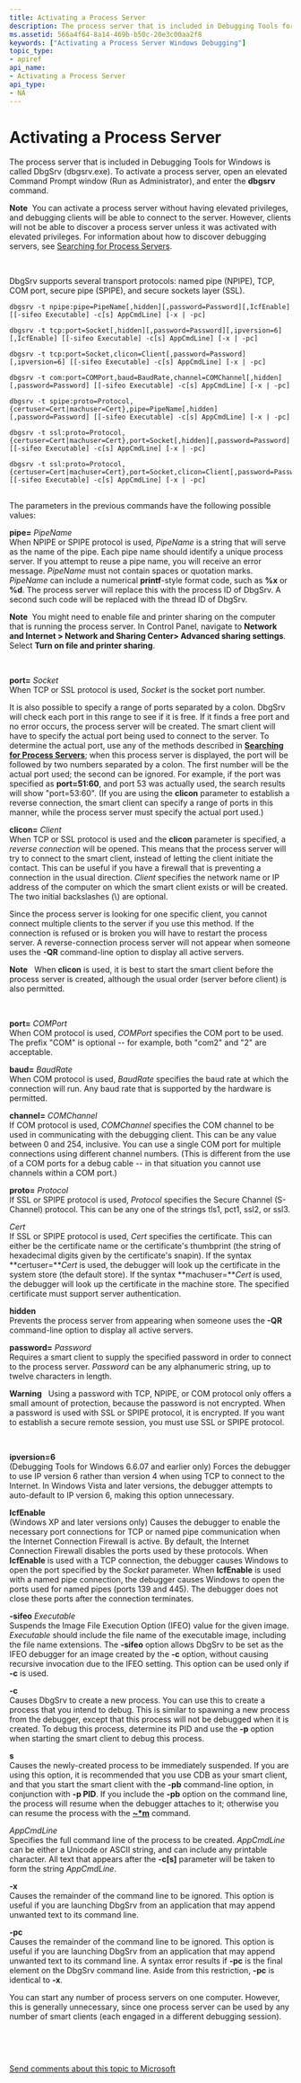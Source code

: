 ```yaml
---
title: Activating a Process Server
description: The process server that is included in Debugging Tools for Windows is called DbgSrv (dbgsrv.exe). To activate a process server, open an elevated Command Prompt window (Run as Administrator), and enter the dbgsrv command.
ms.assetid: 566a4f64-8a14-469b-b50c-20e3c00aa2f8
keywords: ["Activating a Process Server Windows Debugging"]
topic_type:
- apiref
api_name:
- Activating a Process Server
api_type:
- NA
---
```


# Activating a Process Server


The process server that is included in Debugging Tools for Windows is called DbgSrv (dbgsrv.exe). To activate a process server, open an elevated Command Prompt window (Run as Administrator), and enter the **dbgsrv** command.

**Note**  You can activate a process server without having elevated privileges, and debugging clients will be able to connect to the server. However, clients will not be able to discover a process server unless it was activated with elevated privileges. For information about how to discover debugging servers, see [Searching for Process Servers](searching-for-process-servers.md).

 

DbgSrv supports several transport protocols: named pipe (NPIPE), TCP, COM port, secure pipe (SPIPE), and secure sockets layer (SSL).

``` syntax
dbgsrv -t npipe:pipe=PipeName[,hidden][,password=Password][,IcfEnable] [[-sifeo Executable] -c[s] AppCmdLine] [-x | -pc] 

dbgsrv -t tcp:port=Socket[,hidden][,password=Password][,ipversion=6][,IcfEnable] [[-sifeo Executable] -c[s] AppCmdLine] [-x | -pc] 

dbgsrv -t tcp:port=Socket,clicon=Client[,password=Password][,ipversion=6] [[-sifeo Executable] -c[s] AppCmdLine] [-x | -pc] 

dbgsrv -t com:port=COMPort,baud=BaudRate,channel=COMChannel[,hidden][,password=Password] [[-sifeo Executable] -c[s] AppCmdLine] [-x | -pc] 

dbgsrv -t spipe:proto=Protocol,{certuser=Cert|machuser=Cert},pipe=PipeName[,hidden][,password=Password] [[-sifeo Executable] -c[s] AppCmdLine] [-x | -pc] 

dbgsrv -t ssl:proto=Protocol,{certuser=Cert|machuser=Cert},port=Socket[,hidden][,password=Password] [[-sifeo Executable] -c[s] AppCmdLine] [-x | -pc] 

dbgsrv -t ssl:proto=Protocol,{certuser=Cert|machuser=Cert},port=Socket,clicon=Client[,password=Password] [[-sifeo Executable] -c[s] AppCmdLine] [-x | -pc] 
```

## <span id="ddk_activating_a_process_server_dbg"></span><span id="DDK_ACTIVATING_A_PROCESS_SERVER_DBG"></span>


The parameters in the previous commands have the following possible values:

<span id="________pipe_________PipeName"></span><span id="________pipe_________pipename"></span><span id="________PIPE_________PIPENAME"></span> **pipe=** *PipeName*  
When NPIPE or SPIPE protocol is used, *PipeName* is a string that will serve as the name of the pipe. Each pipe name should identify a unique process server. If you attempt to reuse a pipe name, you will receive an error message. *PipeName* must not contain spaces or quotation marks. *PipeName* can include a numerical **printf**-style format code, such as **%x** or **%d**. The process server will replace this with the process ID of DbgSrv. A second such code will be replaced with the thread ID of DbgSrv.

**Note**  You might need to enable file and printer sharing on the computer that is running the process server. In Control Panel, navigate to **Network and Internet &gt; Network and Sharing Center&gt; Advanced sharing settings**. Select **Turn on file and printer sharing**.

 

<span id="________port_________Socket"></span><span id="________port_________socket"></span><span id="________PORT_________SOCKET"></span> **port=** *Socket*  
When TCP or SSL protocol is used, *Socket* is the socket port number.

It is also possible to specify a range of ports separated by a colon. DbgSrv will check each port in this range to see if it is free. If it finds a free port and no error occurs, the process server will be created. The smart client will have to specify the actual port being used to connect to the server. To determine the actual port, use any of the methods described in [**Searching for Process Servers**](searching-for-process-servers.md); when this process server is displayed, the port will be followed by two numbers separated by a colon. The first number will be the actual port used; the second can be ignored. For example, if the port was specified as **port=51:60**, and port 53 was actually used, the search results will show "port=53:60". (If you are using the **clicon** parameter to establish a reverse connection, the smart client can specify a range of ports in this manner, while the process server must specify the actual port used.)

<span id="________clicon_________Client"></span><span id="________clicon_________client"></span><span id="________CLICON_________CLIENT"></span> **clicon=** *Client*  
When TCP or SSL protocol is used and the **clicon** parameter is specified, a *reverse connection* will be opened. This means that the process server will try to connect to the smart client, instead of letting the client initiate the contact. This can be useful if you have a firewall that is preventing a connection in the usual direction. *Client* specifies the network name or IP address of the computer on which the smart client exists or will be created. The two initial backslashes (\\\) are optional.

Since the process server is looking for one specific client, you cannot connect multiple clients to the server if you use this method. If the connection is refused or is broken you will have to restart the process server. A reverse-connection process server will not appear when someone uses the **-QR** command-line option to display all active servers.

**Note**   When **clicon** is used, it is best to start the smart client before the process server is created, although the usual order (server before client) is also permitted.

 

<span id="port_________COMPort"></span><span id="port_________comport"></span><span id="PORT_________COMPORT"></span>**port=** *COMPort*  
When COM protocol is used, *COMPort* specifies the COM port to be used. The prefix "COM" is optional -- for example, both "com2" and "2" are acceptable.

<span id="baud_________BaudRate"></span><span id="baud_________baudrate"></span><span id="BAUD_________BAUDRATE"></span>**baud=** *BaudRate*  
When COM protocol is used, *BaudRate* specifies the baud rate at which the connection will run. Any baud rate that is supported by the hardware is permitted.

<span id="channel_________COMChannel"></span><span id="channel_________comchannel"></span><span id="CHANNEL_________COMCHANNEL"></span>**channel=** *COMChannel*  
If COM protocol is used, *COMChannel* specifies the COM channel to be used in communicating with the debugging client. This can be any value between 0 and 254, inclusive. You can use a single COM port for multiple connections using different channel numbers. (This is different from the use of a COM ports for a debug cable -- in that situation you cannot use channels within a COM port.)

<span id="________proto_________Protocol"></span><span id="________proto_________protocol"></span><span id="________PROTO_________PROTOCOL"></span> **proto=** *Protocol*  
If SSL or SPIPE protocol is used, *Protocol* specifies the Secure Channel (S-Channel) protocol. This can be any one of the strings tls1, pct1, ssl2, or ssl3.

<span id="Cert"></span><span id="cert"></span><span id="CERT"></span>*Cert*  
If SSL or SPIPE protocol is used, *Cert* specifies the certificate. This can either be the certificate name or the certificate's thumbprint (the string of hexadecimal digits given by the certificate's snapin). If the syntax **certuser=***Cert* is used, the debugger will look up the certificate in the system store (the default store). If the syntax **machuser=***Cert* is used, the debugger will look up the certificate in the machine store. The specified certificate must support server authentication.

<span id="________hidden"></span><span id="________HIDDEN"></span> **hidden**  
Prevents the process server from appearing when someone uses the **-QR** command-line option to display all active servers.

<span id="________password_________Password"></span><span id="________password_________password"></span><span id="________PASSWORD_________PASSWORD"></span> **password=** *Password*  
Requires a smart client to supply the specified password in order to connect to the process server. *Password* can be any alphanumeric string, up to twelve characters in length.

**Warning**   Using a password with TCP, NPIPE, or COM protocol only offers a small amount of protection, because the password is not encrypted. When a password is used with SSL or SPIPE protocol, it is encrypted. If you want to establish a secure remote session, you must use SSL or SPIPE protocol.

 

<span id="________ipversion_6"></span><span id="________IPVERSION_6"></span> **ipversion=6**  
(Debugging Tools for Windows 6.6.07 and earlier only) Forces the debugger to use IP version 6 rather than version 4 when using TCP to connect to the Internet. In Windows Vista and later versions, the debugger attempts to auto-default to IP version 6, making this option unnecessary.

<span id="________IcfEnable"></span><span id="________icfenable"></span><span id="________ICFENABLE"></span> **IcfEnable**  
(Windows XP and later versions only) Causes the debugger to enable the necessary port connections for TCP or named pipe communication when the Internet Connection Firewall is active. By default, the Internet Connection Firewall disables the ports used by these protocols. When **IcfEnable** is used with a TCP connection, the debugger causes Windows to open the port specified by the *Socket* parameter. When **IcfEnable** is used with a named pipe connection, the debugger causes Windows to open the ports used for named pipes (ports 139 and 445). The debugger does not close these ports after the connection terminates.

<span id="-sifeo__________Executable"></span><span id="-sifeo__________executable"></span><span id="-SIFEO__________EXECUTABLE"></span>**-sifeo** *Executable*  
Suspends the Image File Execution Option (IFEO) value for the given image. *Executable* should include the file name of the executable image, including the file name extensions. The **-sifeo** option allows DbgSrv to be set as the IFEO debugger for an image created by the **-c** option, without causing recursive invocation due to the IFEO setting. This option can be used only if **-c** is used.

<span id="________-c"></span><span id="________-C"></span> **-c**  
Causes DbgSrv to create a new process. You can use this to create a process that you intend to debug. This is similar to spawning a new process from the debugger, except that this process will not be debugged when it is created. To debug this process, determine its PID and use the **-p** option when starting the smart client to debug this process.

<span id="s"></span><span id="S"></span>**s**  
Causes the newly-created process to be immediately suspended. If you are using this option, it is recommended that you use CDB as your smart client, and that you start the smart client with the **-pb** command-line option, in conjunction with **-p PID**. If you include the **-pb** option on the command line, the process will resume when the debugger attaches to it; otherwise you can resume the process with the [**~\*m**](https://msdn.microsoft.com/library/windows/hardware/ff564090) command.

<span id="AppCmdLine"></span><span id="appcmdline"></span><span id="APPCMDLINE"></span>*AppCmdLine*  
Specifies the full command line of the process to be created. *AppCmdLine* can be either a Unicode or ASCII string, and can include any printable character. All text that appears after the **-c\[s\]** parameter will be taken to form the string *AppCmdLine*.

<span id="-x"></span><span id="-X"></span>**-x**  
Causes the remainder of the command line to be ignored. This option is useful if you are launching DbgSrv from an application that may append unwanted text to its command line.

<span id="________-pc"></span><span id="________-PC"></span> **-pc**  
Causes the remainder of the command line to be ignored. This option is useful if you are launching DbgSrv from an application that may append unwanted text to its command line. A syntax error results if **-pc** is the final element on the DbgSrv command line. Aside from this restriction, **-pc** is identical to **-x**.

You can start any number of process servers on one computer. However, this is generally unnecessary, since one process server can be used by any number of smart clients (each engaged in a different debugging session).

 

 

[Send comments about this topic to Microsoft](mailto:wsddocfb@microsoft.com?subject=Documentation%20feedback%20[debugger\debugger]:%20Activating%20a%20Process%20Server%20%20RELEASE:%20%284/24/2017%29&body=%0A%0APRIVACY%20STATEMENT%0A%0AWe%20use%20your%20feedback%20to%20improve%20the%20documentation.%20We%20don't%20use%20your%20email%20address%20for%20any%20other%20purpose,%20and%20we'll%20remove%20your%20email%20address%20from%20our%20system%20after%20the%20issue%20that%20you're%20reporting%20is%20fixed.%20While%20we're%20working%20to%20fix%20this%20issue,%20we%20might%20send%20you%20an%20email%20message%20to%20ask%20for%20more%20info.%20Later,%20we%20might%20also%20send%20you%20an%20email%20message%20to%20let%20you%20know%20that%20we've%20addressed%20your%20feedback.%0A%0AFor%20more%20info%20about%20Microsoft's%20privacy%20policy,%20see%20http://privacy.microsoft.com/default.aspx. "Send comments about this topic to Microsoft")




